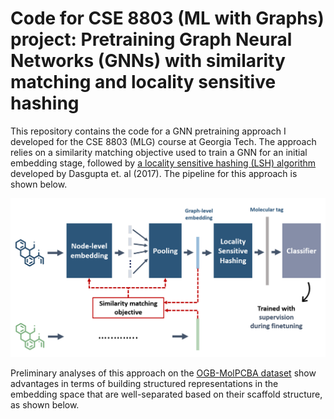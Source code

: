 # Code for CSE 8803 (ML with Graphs) project: Pretraining Graph Neural Networks (GNNs) with similarity matching and locality sensitive hashing

This repository contains the code for a GNN pretraining approach I developed for the CSE 8803 (MLG) course at Georgia Tech. The approach relies on a similarity matching objective used to train a GNN for an initial embedding stage, followed by [a locality sensitive hashing (LSH) algorithm](https://www.science.org/doi/10.1126/science.aam9868) developed by Dasgupta et. al (2017). The pipeline for this approach is shown below.

![alt text](./approach.png)

Preliminary analyses of this approach on the [OGB-MolPCBA dataset](https://ogb.stanford.edu/docs/graphprop/#ogbg-mol) show advantages in terms of building structured representations in the embedding space that are well-separated based on their scaffold structure, as shown below. 

